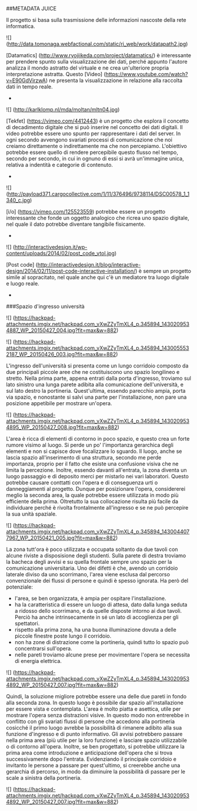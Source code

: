 ##METADATA JUICE

Il progetto si basa sulla trasmissione delle informazioni nascoste della rete informatica.

![] (http://data.tomonaga.webfactional.com/static/ri_web/work/datapath2.jpg)

[Datamatics] (http://www.ryojiikeda.com/project/datamatics/) è interessante per prendere spunto sulla visualizzazione dei dati, perché appunto l'autore analizza il mondo astratto del virtuale e ne crea un'ulteriore propria interpretazione astratta. Questo [Video] (https://www.youtube.com/watch?v=E90GdVirzwA) ne presenta la visualizzazione in relazione alla raccolta dati in tempo reale.

-

![] (http://karlklomp.nl/mda/moltan/mltn04.jpg) 

[Tekfet] (https://vimeo.com/4412443) è un progetto che esplora il concetto di decadimento digitale che si può inserire nel concetto dei dati digitali. Il video potrebbe essere uno spunto per rappresentare i dati del server. In ogni secondo avvengono svariati processi di comunicazione che noi creiamo direttamente o indirettamente ma che non percepiamo. L'obiettivo potrebbe essere quello di rendere percepibile questo flusso nel tempo, secondo per secondo, in cui in ognuno di essi si avrà un'immagine unica, relativa a indentità e categorie di contenuto.


-


![] (http://payload371.cargocollective.com/1/11/376496/9738114/DSC00578_1_1340_c.jpg)

[i/o] (https://vimeo.com/125523559) potrebbe essere un progetto interessante che fonde un oggetto analogico che ricrea uno spazio digitale, nel quale il dato potrebbe diventare tangibile fisicamente.

-

![] (http://interactivedesign.it/wp-content/uploads/2014/02/post_code_vtol.jpg)

[Post code] (http://interactivedesign.it/blog/interactive-design/2014/02/11/post-code-interactive-installation/) è sempre un progetto simile al sopracitato, nel quale anche qui c'è un mediatore tra luogo digitale e luogo reale. 

-

###Spazio d'ingresso università

![] (https://hackpad-attachments.imgix.net/hackpad.com_vXwZZyTmXL4_p.345894_1430209534887_WP_20150427_004.jpg?fit=max&w=882)

![] (https://hackpad-attachments.imgix.net/hackpad.com_vXwZZyTmXL4_p.345894_1430055532187_WP_20150426_003.jpg?fit=max&w=882)

L'ingresso dell'università si presenta come un lungo corridoio composto da due principali piccole aree che ne costituiscono uno spazio longilineo e stretto. Nella prima parte, appena entrati dalla porta d'ingresso, troviamo sul lato sinistro una lunga parete adibita alla comunicazione dell'università, e sul lato destro la portineria. Quest'ultima, essendo parecchio ampia, porta via spazio, e nonostante si salvi una parte per l'installazione, non pare una posizione appetibile per mostrare un'opera. 

![] (https://hackpad-attachments.imgix.net/hackpad.com_vXwZZyTmXL4_p.345894_1430209534895_WP_20150427_008.jpg?fit=max&w=882)

L'area è ricca di elementi di contorno in poco spazio, e questo crea un forte rumore visimo al luogo. Si perde un po' l'importanza gerarchica degli elementi e non si capisce dove focalizzare lo sguardo. Il luogo, anche se lascia spazio all'inserimento di una struttura, secondo me perde importanza, proprio per il fatto che esiste una confusione visiva che ne limita la percezione. Inoltre, essendo davanti all'entrata, la zona diventa un luogo passaggio e di deposito merci per mistarlo nei vari laboratori. Questo potrebbe causare conttatti con l'opera e di conseguenza urti o danneggiamenti al progetto. Dunque per posizionare l'opera, considererei meglio la seconda area, la quale potrebbe essere utilizzata in modo più efficiente della prima. Oltretutto la sua collocazione risulta più facile da individuare perché è rivolta frontalmente all'ingresso e se ne può percepire la sua unità spaziale. 

![] (https://hackpad-attachments.imgix.net/hackpad.com_vXwZZyTmXL4_p.345894_1430044077967_WP_20150421_005.jpg?fit=max&w=882)

La zona tutt'ora è poco utilizzata e occupata soltanto da due tavoli con alcune riviste a disposisione degli studenti. Sulla parete di destra troviamo la bacheca degli avvisi e su quella frontale sempre uno spazio per la comunicazione universitaria. Uno dei difetti è che, avendo un corridoio laterale diviso da uno scorrimano, l'area viene esclusa dal percorso convenzionale dei flussi di persone e quindi è spesso ignorata. Ha però del potenziale:
- l'area, se ben organizzata, è ampia per ospitare l'installazione.
- ha la caratteristica di essere un luogo di attesa, dato dalla lunga seduta a ridosso dello scorrimano, e da quelle disposte intorno ai due tavoli. Perciò ha anche intrinsecamente in sé un lato di accoglienza per gli spettatori.
- rispetto alla prima zona, ha una buona illuminazione dovuta a delle piccole finestre poste lungo il corridoio.
- non ha zone di distrazione come la portineria, quindi tutto lo spazio può concentrarsi sull'opera.
- nelle pareti troviamo alcune prese per movimentare l'opera se necessita di energia elettrica.

![] (https://hackpad-attachments.imgix.net/hackpad.com_vXwZZyTmXL4_p.345894_1430209534892_WP_20150427_007.jpg?fit=max&w=882)

Quindi, la soluzione migliore potrebbe essere una delle due pareti in fondo alla seconda zona. In questo luogo è possibile dar spazio all'installazione per essere vista e contemplata. L'area è molto piatta e asettica, utile per mostrare l'opera senza distrazioni visive. In questo modo non entrerebbe in conflitto con gli svariati flussi di persone che accedono alla portineria cosicché il primo luogo avrebbe la possibilità di rimanere adibito alla sua funzione d'ingresso e di punto informativo. Gli avvisi potrebbero passare nella prima area (più utile per la loro funzione) e lasciare spazio utilizzabile o di contorno all'opera. Inoltre, se ben progettato, si potrebbe utilizzare la prima area come introduzione e anticipazione dell'opera che si trova successivamente dopo l'entrata. Evidenziando il principale corridoio e invitanto le persone a passare per quest'ultimo, si creerebbe anche una gerarchia di percorso, in modo da diminuire la possibilità di passare per le scale a sinistra della portineria. 

![] (https://hackpad-attachments.imgix.net/hackpad.com_vXwZZyTmXL4_p.345894_1430209534892_WP_20150427_007.jpg?fit=max&w=882)
